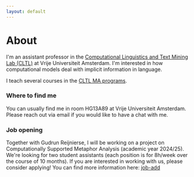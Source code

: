```yaml
---
layout: default
---
```




# About

I'm an assistant professor in the [Computational Linguistics and Text Mining Lab (CLTL)](http://www.cltl.nl/) at Vrije Universiteit Amsterdam. I'm interested in how computational models deal with implicit information in language. 

I teach several courses in the [CLTL MA programs](http://www.cltl.nl/teaching/human-language-technology/hlt-course-overview-2018-2019/).



### Where to find me

You can usually find me in room HG13A89 at Vrije Universiteit Amsterdam. Please reach out via email if you would like to have a chat with me. 

### Job opening

Together with Gudrun Reijnierse, I will be working on a project on Computationally Supported Metaphor Analysis (academic year 2024/25). We're looking for two student assistants (each position is for 8h/week over the course of 10 months). If you are interested in working with us, please consider applying! You can find more information here: [job-add](job-add-computational.pdf)
